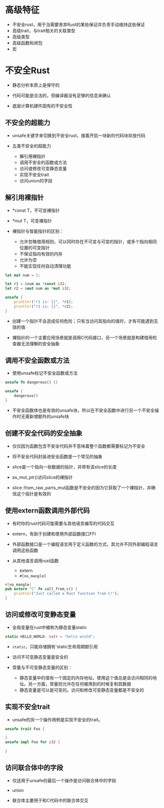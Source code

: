 # 高级特征

- 不安全rust，用于当需要舍弃Rust的某些保证并负责手动维持这些保证
- 高级trait，与trait相关的关联类型
- 高级类型
- 高级函数和闭包
- 宏

# 不安全Rust

- 静态分析本质上是保守的

- 代码可能是合法的，但编译器没有足够的信息来确认

- 底层计算机硬件固有的不安全性

## 不安全的超能力
- unsafe关键字来切换到不安全rust，接着开启一块新的代码块存放代码

- 五类不安全的超能力
  - 解引用裸指针
  - 调用不安全的函数或方法
  - 访问或修改可变静态变量
  - 实现不安全trait
  - 访问union的字段


## 解引用裸指针

- *const T，不可变裸指针
- *mut T，可变裸指针

- 裸指针与智能指针的区别：
  - 允许忽略借用规则，可以同时存在不可变与可变的指针，或多个指向相同位置的可变指针
  - 不保证指向有效的内存
  - 允许为空
  - 不能实现任何自动清理功能

```rs
let mut num = 5;

let r1 = &num as *const i32;
let r2 = &mut num as *mut i32;

unsafe {
    println!("r1 is: {}", *r1);
    println!("r2 is: {}", *r2);
}
```

- 创建一个指针不会造成任何危险；只有当访问其指向的值时，才有可能遇到无效的值

- 裸指针的一个主要应用场景就是调用C代码接口，另一个场景就是构建借用检查器无法理解的安全抽象

## 调用不安全函数或方法

- 使用unsafe标记不安全函数或方法

```rs
unsafe fn dangerous() {}

unsafe {
    dangerous()
}

```

- 不安全函数体也是有效的unsafe块，所以在不安全函数中进行另一个不安全操作时无需新增额外的unsafe块

## 创建不安全代码的安全抽象

- 仅仅因为函数包含不安全代码并不意味着整个函数都需要标记为不安全

- 将不安全代码封装进安全函数是一个常见的抽象

- slice是一个指向一些数据的指针，并带有该slice的长度
- as_mut_ptr()访问slice的裸指针

- slice::from_raw_parts_mut函数是不安全的因为它获取了一个裸指针，并确信这个指针是有效的

## 使用extern函数调用外部代码

- 有时你的rust代码可能需要与其他语言编写的代码交互

- extern，有助于创建和使用外部函数接口FFI

- 外部函数接口是一个编程语言用于定义函数的方式，其允许不同外部编程语言调用这些函数

- 从其他语言调用rust函数
  - extern
  - `#[no_mangle]`

```rs
#[no_mangle]
pub extern "C" fn call_from_c() {
    println!("Just called a Rust function from C!");
}
```

## 访问或修改可变静态变量

- 全局变量在rust中被称为静态变量static

```rs
static HELLO_WORLD: &str = "hello wrold";
```

- `static`，只能存储拥有'static生命周期额引用

- 访问不可变静态变量是安全的

- 常量与不可变静态变量的区别：
  - 静态变量中的值有一个固定的内存地址。使用这个值总是会访问相同的地址。另一方面，常量则允许在任何被用到的时候复制其数据
  - 静态变量是可以是可变的。访问和修改可变静态变量都是不安全的

## 实现不安全trait
- unsafe的另一个操作用例是实现不安全的trait。

```rs
unsafe trait Foo {

}
unsafe impl Foo for i32 {
    
}
```

## 访问联合体中的字段
- 仅适用于unsafe的最后一个操作是访问联合体中的字段

- union

- 联合体主要用于和C代码中的联合体交互